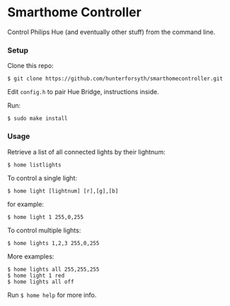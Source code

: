 # Smarthome Controller
Control Philips Hue (and eventually other stuff) from the command line.

### Setup
Clone this repo:
```
$ git clone https://github.com/hunterforsyth/smarthomecontroller.git
```
Edit ```config.h``` to pair Hue Bridge, instructions inside.

Run:
```
$ sudo make install
```

### Usage
Retrieve a list of all connected lights by their lightnum:
```
$ home listlights
```


To control a single light:
```
$ home light [lightnum] [r],[g],[b]
```
for example:
```
$ home light 1 255,0,255
```
To control multiple lights:
```
$ home lights 1,2,3 255,0,255
```


More examples:
```
$ home lights all 255,255,255
$ home light 1 red
$ home lights all off
```


Run ```$ home help``` for more info.
